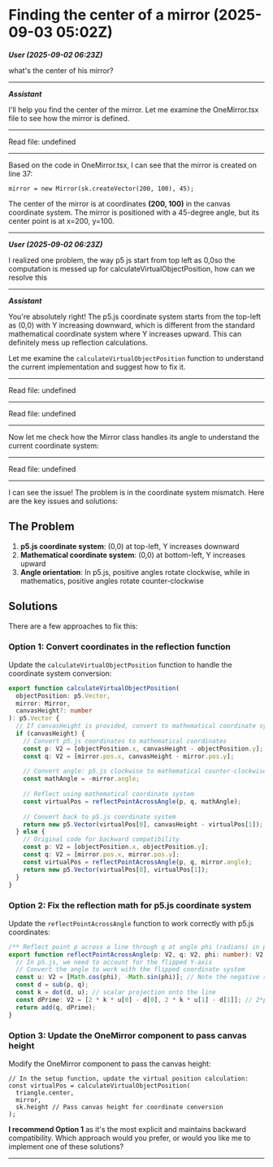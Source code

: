 <!-- Generated by SpecStory -->

# Finding the center of a mirror (2025-09-03 05:02Z)

_**User (2025-09-02 06:23Z)**_

what's the center of his mirror?

---

_**Assistant**_

I'll help you find the center of the mirror. Let me examine the OneMirror.tsx file to see how the mirror is defined.

---

Read file: undefined

---

Based on the code in OneMirror.tsx, I can see that the mirror is created on line 37:

```37:37:src/OneMirror.tsx
mirror = new Mirror(sk.createVector(200, 100), 45);
```

The center of the mirror is at coordinates **(200, 100)** in the canvas coordinate system. The mirror is positioned with a 45-degree angle, but its center point is at x=200, y=100.

---

_**User (2025-09-02 06:23Z)**_

I realized one problem, the way p5 js start from top left as 0,0so the computation is messed up for calculateVirtualObjectPosition, how can we resolve this

---

_**Assistant**_

You're absolutely right! The p5.js coordinate system starts from the top-left as (0,0) with Y increasing downward, which is different from the standard mathematical coordinate system where Y increases upward. This can definitely mess up reflection calculations.

Let me examine the `calculateVirtualObjectPosition` function to understand the current implementation and suggest how to fix it.

---

Read file: undefined

---

Read file: undefined

---

Now let me check how the Mirror class handles its angle to understand the current coordinate system:

---

Read file: undefined

---

I can see the issue! The problem is in the coordinate system mismatch. Here are the key issues and solutions:

## The Problem
1. **p5.js coordinate system**: (0,0) at top-left, Y increases downward
2. **Mathematical coordinate system**: (0,0) at bottom-left, Y increases upward
3. **Angle orientation**: In p5.js, positive angles rotate clockwise, while in mathematics, positive angles rotate counter-clockwise

## Solutions

There are a few approaches to fix this:

### Option 1: Convert coordinates in the reflection function
Update the `calculateVirtualObjectPosition` function to handle the coordinate system conversion:

```typescript:src/components/geometry/virtualObject.ts
export function calculateVirtualObjectPosition(
  objectPosition: p5.Vector,
  mirror: Mirror,
  canvasHeight?: number
): p5.Vector {
  // If canvasHeight is provided, convert to mathematical coordinate system
  if (canvasHeight) {
    // Convert p5.js coordinates to mathematical coordinates
    const p: V2 = [objectPosition.x, canvasHeight - objectPosition.y];
    const q: V2 = [mirror.pos.x, canvasHeight - mirror.pos.y];
    
    // Convert angle: p5.js clockwise to mathematical counter-clockwise
    const mathAngle = -mirror.angle;
    
    // Reflect using mathematical coordinate system
    const virtualPos = reflectPointAcrossAngle(p, q, mathAngle);
    
    // Convert back to p5.js coordinate system
    return new p5.Vector(virtualPos[0], canvasHeight - virtualPos[1]);
  } else {
    // Original code for backward compatibility
    const p: V2 = [objectPosition.x, objectPosition.y];
    const q: V2 = [mirror.pos.x, mirror.pos.y];
    const virtualPos = reflectPointAcrossAngle(p, q, mirror.angle);
    return new p5.Vector(virtualPos[0], virtualPos[1]);
  }
}
```

### Option 2: Fix the reflection math for p5.js coordinate system
Update the `reflectPointAcrossAngle` function to work correctly with p5.js coordinates:

```typescript:src/components/geometry/virtualObject.ts
/** Reflect point p across a line through q at angle phi (radians) in p5.js coordinate system. */
export function reflectPointAcrossAngle(p: V2, q: V2, phi: number): V2 {
  // In p5.js, we need to account for the flipped Y-axis
  // Convert the angle to work with the flipped coordinate system
  const u: V2 = [Math.cos(phi), -Math.sin(phi)]; // Note the negative sin for p5.js
  const d = sub(p, q);
  const k = dot(d, u); // scalar projection onto the line
  const dPrime: V2 = [2 * k * u[0] - d[0], 2 * k * u[1] - d[1]]; // 2*parallel - d
  return add(q, dPrime);
}
```

### Option 3: Update the OneMirror component to pass canvas height
Modify the OneMirror component to pass the canvas height:

```typescript:src/OneMirror.tsx
// In the setup function, update the virtual position calculation:
const virtualPos = calculateVirtualObjectPosition(
  triangle.center,
  mirror,
  sk.height // Pass canvas height for coordinate conversion
);
```

**I recommend Option 1** as it's the most explicit and maintains backward compatibility. Which approach would you prefer, or would you like me to implement one of these solutions?

---

